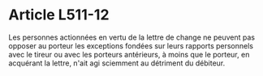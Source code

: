 # Article L511-12

Les personnes actionnées en vertu de la lettre de change ne peuvent pas opposer au porteur les exceptions fondées sur leurs rapports personnels avec le tireur ou avec les porteurs antérieurs, à moins que le porteur, en acquérant la lettre, n'ait agi sciemment au détriment du débiteur.